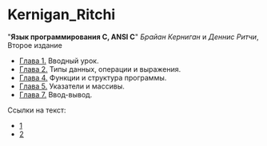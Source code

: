 # Kernigan_Ritchi

"__Язык программирования C, ANSI C__" _Брайан Керниган_ и _Деннис Ритчи_, Второе издание

 - [Глава 1.](ch1) Вводный урок.
 - [Глава 2.](ch2) Типы данных, операции и выражения.
 - [Глава 4.](ch4) Функции и структура программы.
 - [Глава 5.](ch5) Указатели и массивы.
 - [Глава 7.](ch7) Ввод-вывод.

Ссылки на текст:
- [1](https://www.rulit.me/books/yazyk-programmirovaniya-si-izdanie-3-e-ispravlennoe-read-167014-1.html)
- [2](http://www.iakovlev.org/index.html?p=1351&m=1&l1=5)
